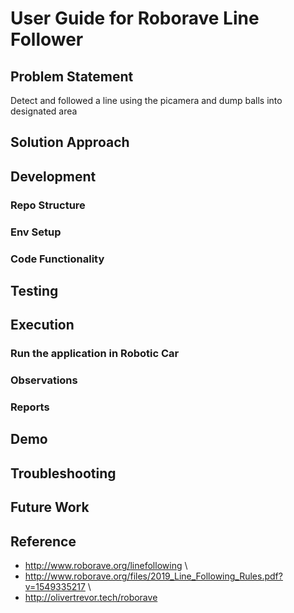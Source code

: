 # User Guide for Roborave Line Follower

## Problem Statement
Detect and followed a line using the picamera and dump balls into designated area

## Solution Approach


## Development

### Repo Structure

### Env Setup

### Code Functionality

## Testing

## Execution

### Run the application in Robotic Car

### Observations 

### Reports

## Demo

## Troubleshooting

## Future Work

## Reference

- http://www.roborave.org/linefollowing \
- http://www.roborave.org/files/2019_Line_Following_Rules.pdf?v=1549335217 \
- http://olivertrevor.tech/roborave

